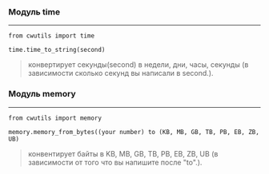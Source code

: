### Модуль time
***
```
from cwutils import time

time.time_to_string(second)
```
> конвертирует секунды(second) в недели, дни, часы, секунды (в зависимости сколько секунд вы написали в second.). 
### Модуль memory
***
```
from cwutils import memory

memory.memory_from_bytes((your number) to (KB, MB, GB, TB, PB, EB, ZB, UB)
```
> конвентирует байты в KB, MB, GB, TB, PB, EB, ZB, UB (в зависимости от того что вы напишите после "to".).
